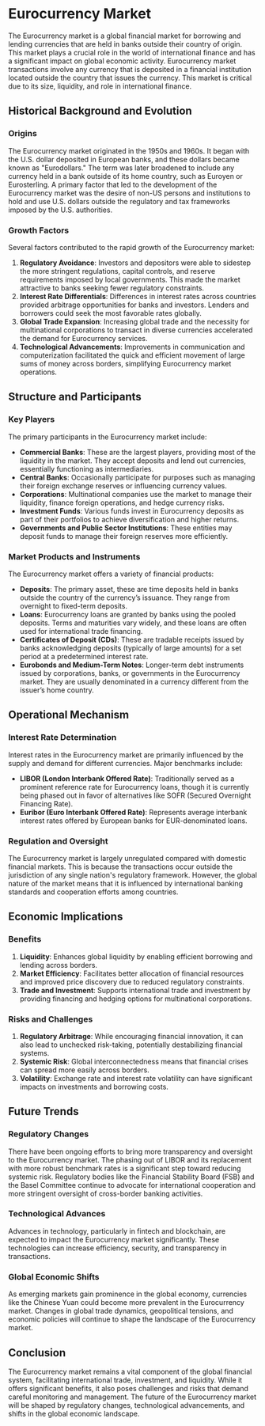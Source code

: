 # Eurocurrency Market

The Eurocurrency market is a global financial market for borrowing and lending currencies that are held in banks outside their country of origin. This market plays a crucial role in the world of international finance and has a significant impact on global economic activity. Eurocurrency market transactions involve any currency that is deposited in a financial institution located outside the country that issues the currency. This market is critical due to its size, liquidity, and role in international finance.

## Historical Background and Evolution

### Origins

The Eurocurrency market originated in the 1950s and 1960s. It began with the U.S. dollar deposited in European banks, and these dollars became known as "Eurodollars." The term was later broadened to include any currency held in a bank outside of its home country, such as Euroyen or Eurosterling. A primary factor that led to the development of the Eurocurrency market was the desire of non-US persons and institutions to hold and use U.S. dollars outside the regulatory and tax frameworks imposed by the U.S. authorities.

### Growth Factors

Several factors contributed to the rapid growth of the Eurocurrency market:
1. **Regulatory Avoidance**: Investors and depositors were able to sidestep the more stringent regulations, capital controls, and reserve requirements imposed by local governments. This made the market attractive to banks seeking fewer regulatory constraints.
2. **Interest Rate Differentials**: Differences in interest rates across countries provided arbitrage opportunities for banks and investors. Lenders and borrowers could seek the most favorable rates globally.
3. **Global Trade Expansion**: Increasing global trade and the necessity for multinational corporations to transact in diverse currencies accelerated the demand for Eurocurrency services.
4. **Technological Advancements**: Improvements in communication and computerization facilitated the quick and efficient movement of large sums of money across borders, simplifying Eurocurrency market operations.

## Structure and Participants

### Key Players

The primary participants in the Eurocurrency market include:
- **Commercial Banks**: These are the largest players, providing most of the liquidity in the market. They accept deposits and lend out currencies, essentially functioning as intermediaries.
- **Central Banks**: Occasionally participate for purposes such as managing their foreign exchange reserves or influencing currency values.
- **Corporations**: Multinational companies use the market to manage their liquidity, finance foreign operations, and hedge currency risks.
- **Investment Funds**: Various funds invest in Eurocurrency deposits as part of their portfolios to achieve diversification and higher returns.
- **Governments and Public Sector Institutions**: These entities may deposit funds to manage their foreign reserves more efficiently.

### Market Products and Instruments

The Eurocurrency market offers a variety of financial products:
- **Deposits**: The primary asset, these are time deposits held in banks outside the country of the currency’s issuance. They range from overnight to fixed-term deposits.
- **Loans**: Eurocurrency loans are granted by banks using the pooled deposits. Terms and maturities vary widely, and these loans are often used for international trade financing.
- **Certificates of Deposit (CDs)**: These are tradable receipts issued by banks acknowledging deposits (typically of large amounts) for a set period at a predetermined interest rate.
- **Eurobonds and Medium-Term Notes**: Longer-term debt instruments issued by corporations, banks, or governments in the Eurocurrency market. They are usually denominated in a currency different from the issuer’s home country.

## Operational Mechanism

### Interest Rate Determination

Interest rates in the Eurocurrency market are primarily influenced by the supply and demand for different currencies. Major benchmarks include:
- **LIBOR (London Interbank Offered Rate)**: Traditionally served as a prominent reference rate for Eurocurrency loans, though it is currently being phased out in favor of alternatives like SOFR (Secured Overnight Financing Rate).
- **Euribor (Euro Interbank Offered Rate)**: Represents average interbank interest rates offered by European banks for EUR-denominated loans.

### Regulation and Oversight

The Eurocurrency market is largely unregulated compared with domestic financial markets. This is because the transactions occur outside the jurisdiction of any single nation's regulatory framework. However, the global nature of the market means that it is influenced by international banking standards and cooperation efforts among countries.

## Economic Implications

### Benefits

1. **Liquidity**: Enhances global liquidity by enabling efficient borrowing and lending across borders.
2. **Market Efficiency**: Facilitates better allocation of financial resources and improved price discovery due to reduced regulatory constraints.
3. **Trade and Investment**: Supports international trade and investment by providing financing and hedging options for multinational corporations.

### Risks and Challenges

1. **Regulatory Arbitrage**: While encouraging financial innovation, it can also lead to unchecked risk-taking, potentially destabilizing financial systems.
2. **Systemic Risk**: Global interconnectedness means that financial crises can spread more easily across borders.
3. **Volatility**: Exchange rate and interest rate volatility can have significant impacts on investments and borrowing costs.

## Future Trends

### Regulatory Changes

There have been ongoing efforts to bring more transparency and oversight to the Eurocurrency market. The phasing out of LIBOR and its replacement with more robust benchmark rates is a significant step toward reducing systemic risk. Regulatory bodies like the Financial Stability Board (FSB) and the Basel Committee continue to advocate for international cooperation and more stringent oversight of cross-border banking activities.

### Technological Advances

Advances in technology, particularly in fintech and blockchain, are expected to impact the Eurocurrency market significantly. These technologies can increase efficiency, security, and transparency in transactions.

### Global Economic Shifts

As emerging markets gain prominence in the global economy, currencies like the Chinese Yuan could become more prevalent in the Eurocurrency market. Changes in global trade dynamics, geopolitical tensions, and economic policies will continue to shape the landscape of the Eurocurrency market.

## Conclusion

The Eurocurrency market remains a vital component of the global financial system, facilitating international trade, investment, and liquidity. While it offers significant benefits, it also poses challenges and risks that demand careful monitoring and management. The future of the Eurocurrency market will be shaped by regulatory changes, technological advancements, and shifts in the global economic landscape.
